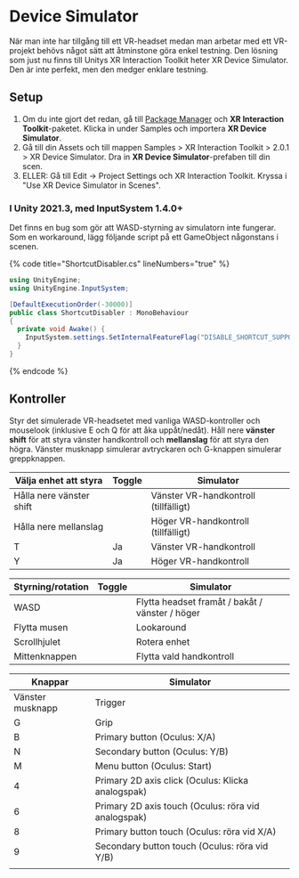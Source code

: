 # Device Simulator

När man inte har tillgång till ett VR-headset medan man arbetar med ett VR-projekt behövs något sätt att åtminstone göra enkel testning. Den lösning som just nu finns till Unitys XR Interaction Toolkit heter XR Device Simulator. Den är inte perfekt, men den medger enklare testning.

## Setup

1. Om du inte gjort det redan, gå till [Package Manager](../../andra-funktioner/package-manager.md) och **XR Interaction Toolkit**-paketet. Klicka in under Samples och importera **XR Device Simulator**.
2. Gå till din Assets och till mappen Samples > XR Interaction Toolkit > 2.0.1 > XR Device Simulator. Dra in **XR Device Simulator**-prefaben till din scen.
3. ELLER: Gå till Edit → Project Settings och XR Interaction Toolkit. Kryssa i "Use XR Device Simulator in Scenes".

### I Unity 2021.3, med InputSystem 1.4.0+

Det finns en bug som gör att WASD-styrning av simulatorn inte fungerar. Som en workaround, lägg följande script på ett GameObject någonstans i scenen.

{% code title="ShortcutDisabler.cs" lineNumbers="true" %}
```csharp
using UnityEngine;
using UnityEngine.InputSystem;

[DefaultExecutionOrder(-30000)]
public class ShortcutDisabler : MonoBehaviour
{
  private void Awake() {
    InputSystem.settings.SetInternalFeatureFlag("DISABLE_SHORTCUT_SUPPORT", true);
  }
}
```
{% endcode %}

## Kontroller

Styr det simulerade VR-headsetet med vanliga WASD-kontroller och mouselook (inklusive E och Q för att åka uppåt/nedåt). Håll nere **vänster shift** för att styra vänster handkontroll och **mellanslag** för att styra den högra. Vänster musknapp simulerar avtryckaren och G-knappen simulerar greppknappen.

| Välja enhet att styra    | Toggle | Simulator                             |
| ------------------------ | ------ | ------------------------------------- |
| Hålla nere vänster shift |        | Vänster VR-handkontroll (tillfälligt) |
| Hålla nere mellanslag    |        | Höger VR-handkontroll (tillfälligt)   |
| T                        | Ja     | Vänster VR-handkontroll               |
| Y                        | Ja     | Höger VR-handkontroll                 |

| Styrning/rotation | Toggle | Simulator                                       |
| ----------------- | ------ | ----------------------------------------------- |
| WASD              |        | Flytta headset framåt / bakåt / vänster / höger |
| Flytta musen      |        | Lookaround                                      |
| Scrollhjulet      |        | Rotera enhet                                    |
| Mittenknappen     |        | Flytta vald handkontroll                        |

| Knappar          | Simulator                                           |
| ---------------- | --------------------------------------------------- |
| Vänster musknapp | Trigger                                             |
| G                | Grip                                                |
| B                | Primary button (Oculus: X/A)                        |
| N                | Secondary button (Oculus: Y/B)                      |
| M                | Menu button (Oculus: Start)                         |
| 4                | Primary 2D axis click (Oculus: Klicka analogspak)   |
| 6                | Primary 2D axis touch (Oculus: röra vid analogspak) |
| 8                | Primary button touch (Oculus: röra vid X/A)         |
| 9                | Secondary button touch (Oculus: röra vid Y/B)       |
|                  |                                                     |
